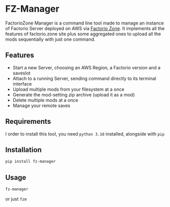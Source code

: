 # FZ-Manager
FactorioZone Manager is a command line tool made to manage an instance of Factorio Server deployed on AWS via [Factorio Zone](https://factorio.zone/).
It implements all the features of factorio.zone site plus some aggregated ones to upload all the mods sequentially with just one command.

## Features

- Start a new Server, choosing an AWS Region, a Factorio version and a saveslot
- Attach to a running Server, sending command directly to its terminal interface
- Upload multiple mods from your filesystem at a once
- Generate the mod-setting.zip archive (upload it as a mod)
- Delete multiple mods at a once
- Manage your remote saves

## Requirements
I order to install this tool, you need `python 3.10` installed, alongside with `pip`

## Installation
```sh
pip install fz-manager
```

## Usage
```sh
fz-manager
```
or just `fzm`
